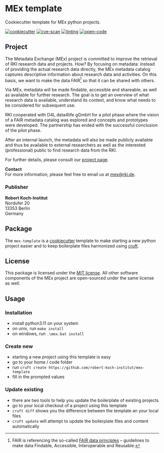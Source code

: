 # MEx template

Cookiecutter template for MEx python projects.

[![cookiecutter](https://github.com/robert-koch-institut/mex-template/actions/workflows/cookiecutter.yml/badge.svg)](https://github.com/robert-koch-institut/mex-template)
[![cve-scan](https://github.com/robert-koch-institut/mex-template/actions/workflows/cve-scan.yml/badge.svg)](https://github.com/robert-koch-institut/mex-template/actions/workflows/cve-scan.yml)
[![linting](https://github.com/robert-koch-institut/mex-template/actions/workflows/linting.yml/badge.svg)](https://github.com/robert-koch-institut/mex-template/actions/workflows/linting.yml)
[![open-code](https://github.com/robert-koch-institut/mex-template/actions/workflows/open-code.yml/badge.svg)](https://gitlab.opencode.de/robert-koch-institut/mex/mex-template)

## Project

The Metadata Exchange (MEx) project is committed to improve the retrieval of RKI
research data and projects. How? By focusing on metadata: instead of providing the
actual research data directly, the MEx metadata catalog captures descriptive information
about research data and activities. On this basis, we want to make the data FAIR[^1] so
that it can be shared with others.

Via MEx, metadata will be made findable, accessible and shareable, as well as available
for further research. The goal is to get an overview of what research data is available,
understand its context, and know what needs to be considered for subsequent use.

RKI cooperated with D4L data4life gGmbH for a pilot phase where the vision of a
FAIR metadata catalog was explored and concepts and prototypes were developed.
The partnership has ended with the successful conclusion of the pilot phase.

After an internal launch, the metadata will also be made publicly available and thus be
available to external researchers as well as the interested (professional) public to
find research data from the RKI.

For further details, please consult our
[project page](https://www.rki.de/DE/Aktuelles/Publikationen/Forschungsdaten/MEx/metadata-exchange-plattform-mex-node.html).

[^1]: FAIR is referencing the so-called
[FAIR data principles](https://www.go-fair.org/fair-principles/) – guidelines to make
data Findable, Accessible, Interoperable and Reusable.

**Contact** \
For more information, please feel free to email us at [mex@rki.de](mailto:mex@rki.de).

### Publisher

**Robert Koch-Institut** \
Nordufer 20 \
13353 Berlin \
Germany

## Package

The `mex-template` is a [cookiecutter](https://www.cookiecutter.io/) template to make
starting a new python project easier and to keep boilerplate files harmonized using
[cruft](https://cruft.github.io/cruft/).

## License

This package is licensed under the [MIT license](/LICENSE). All other software
components of the MEx project are open-sourced under the same license as well.

## Usage

### Installation

- install python3.11 on your system
- on unix, run `make install`
- on windows, run `.\mex.bat install`

### Create new

- starting a new project using this template is easy
- go to your home / code folder
- run `cruft create https://github.com/robert-koch-institut/mex-template`
- fill in the prompted values

### Update existing

- there are two tools to help you update the boilerplate of existing projects
- go to your local checkout of a project using this template
- `cruft diff` shows you the difference between the template an your local files
- `cruft update` will attempt to update the boilerplate files and content automatically
